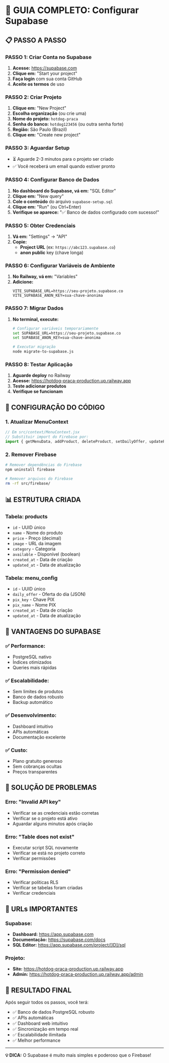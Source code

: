# 🚀 GUIA COMPLETO: Configurar Supabase

## 📋 PASSO A PASSO

### **PASSO 1: Criar Conta no Supabase**
1. **Acesse:** https://supabase.com
2. **Clique em:** "Start your project"
3. **Faça login** com sua conta GitHub
4. **Aceite os termos** de uso

### **PASSO 2: Criar Projeto**
1. **Clique em:** "New Project"
2. **Escolha organização** (ou crie uma)
3. **Nome do projeto:** `hotdog-praca`
4. **Senha do banco:** `hotdog123456` (ou outra senha forte)
5. **Região:** São Paulo (Brazil)
6. **Clique em:** "Create new project"

### **PASSO 3: Aguardar Setup**
- ⏳ Aguarde 2-3 minutos para o projeto ser criado
- ✅ Você receberá um email quando estiver pronto

### **PASSO 4: Configurar Banco de Dados**
1. **No dashboard do Supabase, vá em:** "SQL Editor"
2. **Clique em:** "New query"
3. **Cole o conteúdo** do arquivo `supabase-setup.sql`
4. **Clique em:** "Run" (ou Ctrl+Enter)
5. **Verifique se aparece:** "✅ Banco de dados configurado com sucesso!"

### **PASSO 5: Obter Credenciais**
1. **Vá em:** "Settings" → "API"
2. **Copie:**
   - **Project URL** (ex: `https://abc123.supabase.co`)
   - **anon public** key (chave longa)

### **PASSO 6: Configurar Variáveis de Ambiente**
1. **No Railway, vá em:** "Variables"
2. **Adicione:**
   ```
   VITE_SUPABASE_URL=https://seu-projeto.supabase.co
   VITE_SUPABASE_ANON_KEY=sua-chave-anonima
   ```

### **PASSO 7: Migrar Dados**
1. **No terminal, execute:**
   ```bash
   # Configurar variáveis temporariamente
   set SUPABASE_URL=https://seu-projeto.supabase.co
   set SUPABASE_ANON_KEY=sua-chave-anonima
   
   # Executar migração
   node migrate-to-supabase.js
   ```

### **PASSO 8: Testar Aplicação**
1. **Aguarde deploy** no Railway
2. **Acesse:** https://hotdog-praca-production.up.railway.app
3. **Teste adicionar produtos**
4. **Verifique se funcionam**

## 🔧 CONFIGURAÇÃO DO CÓDIGO

### **1. Atualizar MenuContext**
```javascript
// Em src/context/MenuContext.jsx
// Substituir import do Firebase por:
import { getMenuData, addProduct, deleteProduct, setDailyOffer, updatePixConfig, subscribeToMenuChanges } from '../supabase/menuService';
```

### **2. Remover Firebase**
```bash
# Remover dependências do Firebase
npm uninstall firebase

# Remover arquivos do Firebase
rm -rf src/firebase/
```

## 📊 ESTRUTURA CRIADA

### **Tabela: products**
- `id` - UUID único
- `name` - Nome do produto
- `price` - Preço (decimal)
- `image` - URL da imagem
- `category` - Categoria
- `available` - Disponível (boolean)
- `created_at` - Data de criação
- `updated_at` - Data de atualização

### **Tabela: menu_config**
- `id` - UUID único
- `daily_offer` - Oferta do dia (JSON)
- `pix_key` - Chave PIX
- `pix_name` - Nome PIX
- `created_at` - Data de criação
- `updated_at` - Data de atualização

## 🎯 VANTAGENS DO SUPABASE

### **✅ Performance:**
- PostgreSQL nativo
- Índices otimizados
- Queries mais rápidas

### **✅ Escalabilidade:**
- Sem limites de produtos
- Banco de dados robusto
- Backup automático

### **✅ Desenvolvimento:**
- Dashboard intuitivo
- APIs automáticas
- Documentação excelente

### **✅ Custo:**
- Plano gratuito generoso
- Sem cobranças ocultas
- Preços transparentes

## 🚨 SOLUÇÃO DE PROBLEMAS

### **Erro: "Invalid API key"**
- Verificar se as credenciais estão corretas
- Verificar se o projeto está ativo
- Aguardar alguns minutos após criação

### **Erro: "Table does not exist"**
- Executar script SQL novamente
- Verificar se está no projeto correto
- Verificar permissões

### **Erro: "Permission denied"**
- Verificar políticas RLS
- Verificar se tabelas foram criadas
- Verificar credenciais

## 📱 URLs IMPORTANTES

### **Supabase:**
- **Dashboard:** https://app.supabase.com
- **Documentação:** https://supabase.com/docs
- **SQL Editor:** https://app.supabase.com/project/[ID]/sql

### **Projeto:**
- **Site:** https://hotdog-praca-production.up.railway.app
- **Admin:** https://hotdog-praca-production.up.railway.app/admin

## 🎉 RESULTADO FINAL

Após seguir todos os passos, você terá:
- ✅ Banco de dados PostgreSQL robusto
- ✅ APIs automáticas
- ✅ Dashboard web intuitivo
- ✅ Sincronização em tempo real
- ✅ Escalabilidade ilimitada
- ✅ Melhor performance

---

**💡 DICA:** O Supabase é muito mais simples e poderoso que o Firebase! 